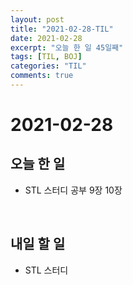 ```yaml
---
layout: post
title: "2021-02-28-TIL"
date: 2021-02-28
excerpt: "오늘 한 일 45일째"
tags: [TIL, BOJ]
categories: "TIL"
comments: true
---
```


# 2021-02-28

## 오늘 한 일    
- STL 스터디 공부 9장 10장
<br>

## 내일 할 일
- STL 스터디